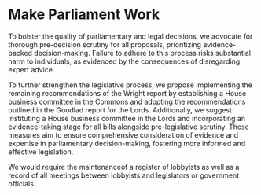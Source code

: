 Make Parliament Work
======

To bolster the quality of parliamentary and legal decisions, we advocate for thorough pre-decision scrutiny for all proposals, prioritizing evidence-backed decision-making. Failure to adhere to this process risks substantial harm to individuals, as evidenced by the consequences of disregarding expert advice.


To further strengthen the legislative process, we propose implementing the remaining recommendations of the Wright report by establishing a House business committee in the Commons and adopting the recommendations outlined in the Goodlad report for the Lords. Additionally, we suggest instituting a House business committee in the Lords and incorporating an evidence-taking stage for all bills alongside pre-legislative scrutiny. These measures aim to ensure comprehensive consideration of evidence and expertise in parliamentary decision-making, fostering more informed and effective legislation.


We would require the maintenanceof a register of lobbyists as well as a record of all meetings between lobbyists and  legislators or government officials.
